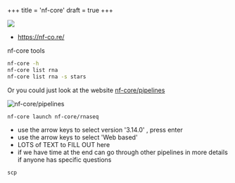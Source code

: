 +++
title = 'nf-core'
draft = true
+++

![](/nf-core/nfcore_intro.png)
- https://nf-co.re/


nf-core tools
```bash
nf-core -h
nf-core list rna
nf-core list rna -s stars
```
Or you could just look at the website
[nf-core/pipelines](https://nf-co.re/pipelines)

![nf-core/pipelines](/nf-core-pipelines.png)

```
nf-core launch nf-core/rnaseq
```
- use the arrow keys to select version '3.14.0' , press enter
- use the arrow keys to select 'Web based'
- LOTS of TEXT to FILL OUT here
- if we have time at the end can go through other pipelines in more details if anyone has specific questions


```
scp
```
